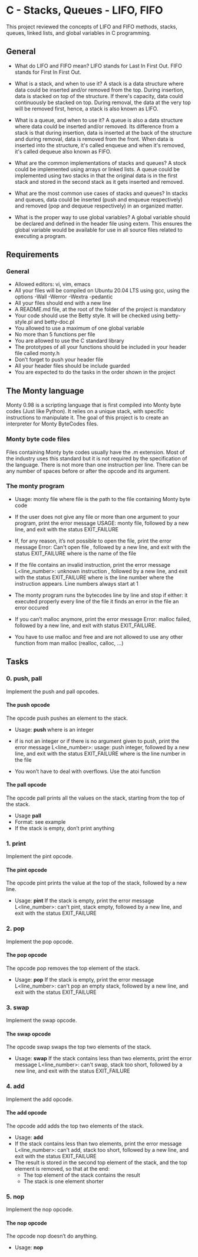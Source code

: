 # C - Stacks, Queues - LIFO, FIFO

This project reviewed the concepts of LIFO and FIFO methods, stacks, queues, linked lists, and global variables in C programming.

## General


- What do LIFO and FIFO mean?
LIFO stands for Last In First Out.
FIFO stands for First In First Out.

- What is a stack, and when to use it?
A stack is a data structure where data could be inserted and/or removed from the top. During insertion, data is stacked on top of the structure. If there's capacity, data could continuously be stacked on top. During removal, the data at the very top will be removed first, hence, a stack is also known as LIFO.

- What is a queue, and when to use it?
A queue is also a data structure where data could be inserted and/or removed. Its difference from a stack is that during insertion, data is inserted at the back of the structure and during removal, data is removed from the front. When data is inserted into the structure, it's called enqueue and when it's removed, it's called dequeue also known as FIFO.

- What are the common implementations of stacks and queues?
A stock could be implemented using arrays or linked lists. A queue could be implemented using two stacks in that the original data is in the first stack and stored in the second stack as it gets inserted and removed.

- What are the most common use cases of stacks and queues?
In stacks and queues, data could be inserted (push and enqueue respectively) and removed (pop and dequeue respectively) in an organized matter.

- What is the proper way to use global variables?
A global variable should be declared and defined in the header file using extern. This ensures the global variable would be available for use in all source files related to executing a program.

## Requirements

### General


- Allowed editors: vi, vim, emacs
- All your files will be compiled on Ubuntu 20.04 LTS using gcc, using the options -Wall -Werror -Wextra -pedantic
- All your files should end with a new line
- A README.md file, at the root of the folder of the project is mandatory
- Your code should use the Betty style. It will be checked using betty-style.pl and betty-doc.pl
- You allowed to use a maximum of one global variable
- No more than 5 functions per file
- You are allowed to use the C standard library
- The prototypes of all your functions should be included in your header file called monty.h
- Don’t forget to push your header file
- All your header files should be include guarded
- You are expected to do the tasks in the order shown in the project

## The Monty language

Monty 0.98 is a scripting language that is first compiled into Monty byte codes (Just like Python). It relies on a unique stack, with specific instructions to manipulate it. The goal of this project is to create an interpreter for Monty ByteCodes files.

### Monty byte code files

Files containing Monty byte codes usually have the .m extension. Most of the industry uses this standard but it is not required by the specification of the language. There is not more than one instruction per line. There can be any number of spaces before or after the opcode and its argument.

### The monty program


- Usage: monty file
        where file is the path to the file containing Monty byte code

- If the user does not give any file or more than one argument to your program, print the error message USAGE: monty file, followed by a new line, and exit with the status EXIT_FAILURE
- If, for any reason, it’s not possible to open the file, print the error message Error: Can't open file <file>, followed by a new line, and exit with the status EXIT_FAILURE
        where <file> is the name of the file
- If the file contains an invalid instruction, print the error message L<line_number>: unknown instruction <opcode>, followed by a new line, and exit with the status EXIT_FAILURE
        where is the line number where the instruction appears.
        Line numbers always start at 1
- The monty program runs the bytecodes line by line and stop if either:
        it executed properly every line of the file
        it finds an error in the file
        an error occured
- If you can’t malloc anymore, print the error message Error: malloc failed, followed by a new line, and exit with status EXIT_FAILURE.
- You have to use malloc and free and are not allowed to use any other function from man malloc (realloc, calloc, …)

## Tasks

### 0. push, pall 

Implement the push and pall opcodes.

#### The push opcode

The opcode push pushes an element to the stack.

- Usage: **push <int>**
where <int> is an integer

- if <int> is not an integer or if there is no argument given to push, print the error message L<line_number>: usage: push integer, followed by a new line, and exit with the status EXIT_FAILURE
        where is the line number in the file

-  You won’t have to deal with overflows. Use the atoi function

#### The pall opcode

The opcode pall prints all the values on the stack, starting from the top of the stack.

- Usage **pall**
- Format: see example
- If the stack is empty, don’t print anything

### 1. print

Implement the pint opcode.

#### The pint opcode

The opcode pint prints the value at the top of the stack, followed by a new line.

- Usage: **pint**
If the stack is empty, print the error message L<line_number>: can't pint, stack empty, followed by a new line, and exit with the status EXIT_FAILURE

### 2. pop

Implement the pop opcode.

#### The pop opcode

The opcode pop removes the top element of the stack.

- Usage: **pop**
If the stack is empty, print the error message L<line_number>: can't pop an empty stack, followed by a new line, and exit with the status EXIT_FAILURE

### 3. swap

Implement the swap opcode.

#### The swap opcode

The opcode swap swaps the top two elements of the stack.

- Usage: **swap**
If the stack contains less than two elements, print the error message L<line_number>: can't swap, stack too short, followed by a new line, and exit with the status EXIT_FAILURE

### 4. add

Implement the add opcode.

#### The add opcode

The opcode add adds the top two elements of the stack.

- Usage: **add**
- If the stack contains less than two elements, print the error message L<line_number>: can't add, stack too short, followed by a new line, and exit with the status EXIT_FAILURE
- The result is stored in the second top element of the stack, and the top element is removed, so that at the end:
    - The top element of the stack contains the result
    - The stack is one element shorter


### 5. nop

Implement the nop opcode.

#### The nop opcode

The opcode nop doesn’t do anything.

- Usage: **nop**
